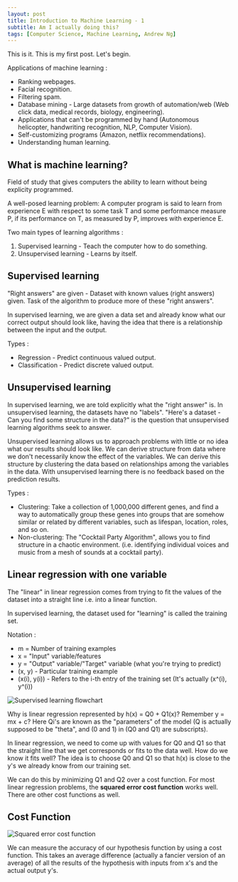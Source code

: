 ```yaml
---
layout: post
title: Introduction to Machine Learning - 1
subtitle: Am I actually doing this?
tags: [Computer Science, Machine Learning, Andrew Ng]
---
```


This is it. This is my first post. Let's begin.

Applications of machine learning :
* Ranking webpages.
* Facial recognition. 
* Filtering spam.
* Database mining - Large datasets from growth of automation/web (Web click data, medical records, biology, engineering).
* Applications that can't be programmed by hand (Autonomous helicopter, handwriting recognition, NLP, Computer Vision).
* Self-customizing programs (Amazon, netflix recommendations).
* Understanding human learning.

## What is machine learning?

Field of study that gives computers the ability to learn without being explicity programmed. 

A well-posed learning problem: A computer program is said to learn from experience E with respect to some task T and some performance measure P, if its performance on T, as measured by P, improves with experience E. 

Two main types of learning algorithms :
1. Supervised learning - Teach the computer how to do something.
2. Unsupervised learning - Learns by itself.

## Supervised learning

"Right answers" are given - Dataset with known values (right answers) given. Task of the algorithm to produce more of these "right answers". 

In supervised learning, we are given a data set and already know what our correct output should look like, having the idea that there is a relationship between the input and the output.

Types :
* Regression - Predict continuous valued output.
* Classification - Predict discrete valued output. 

## Unsupervised learning

In supervised learning, we are told explicitly what the "right answer" is. In unsupervised learning, the datasets have no "labels". "Here's a dataset - Can you find some structure in the data?" is the question that unsupervised learning algorithms seek to answer.

Unsupervised learning allows us to approach problems with little or no idea what our results should look like. We can derive structure from data where we don't necessarily know the effect of the variables. We can derive this structure by clustering the data based on relationships among the variables in the data. With unsupervised learning there is no feedback based on the prediction results.

Types :
* Clustering: Take a collection of 1,000,000 different genes, and find a way to automatically group these genes into groups that are somehow similar or related by different variables, such as lifespan, location, roles, and so on.
* Non-clustering: The "Cocktail Party Algorithm", allows you to find structure in a chaotic environment. (i.e. identifying individual voices and music from a mesh of sounds at a cocktail party).

## Linear regression with one variable

The "linear" in linear regression comes from trying to fit the values of the dataset into a straight line i.e. into a linear function. 

In supervised learning, the dataset used for "learning" is called the training set. 

Notation :
* m = Number of training examples
* x = "Input" variable/features 
* y = "Output" variable/"Target" variable (what you're trying to predict)
* (x, y) - Particular training example
* (x(i), y(i)) - Refers to the i-th entry of the training set (It's actually (x^(i), y^(i))

![Supervised learning flowchart](http://images.slideplayer.com/25/7764095/slides/slide_4.jpg "Supervised learning flowchart and Univariate linear regression function")

Why is linear regression represented by h(x) = Q0 + Q1(x)? Remember y = mx + c?
Here Qi's are known as the "parameters" of the model (Q is actually supposed to be "theta", and (0 and 1) in (Q0 and Q1) are subscripts).

In linear regression, we need to come up with values for Q0 and Q1 so that the straight line that we get corresponds or fits to the data well. How do we know it fits well? The idea is to choose Q0 and Q1 so that h(x) is close to the y's we already know from our training set. 

We can do this by minimizing Q1 and Q2 over a cost function. For most linear regression problems, the **squared error cost function** works well. There are other cost functions as well. 

## Cost Function 

![Squared error cost function](https://i.stack.imgur.com/O752N.png "Squared error cost function")

We can measure the accuracy of our hypothesis function by using a cost function. This takes an average difference (actually a fancier version of an average) of all the results of the hypothesis with inputs from x's and the actual output y's.













